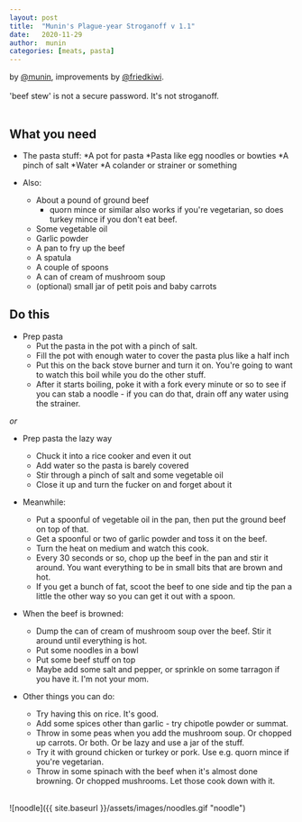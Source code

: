 ```yaml
---
layout: post
title:  "Munin's Plague-year Stroganoff v 1.1"
date:   2020-11-29
author:  munin
categories: [meats, pasta]
---
```

by [@munin](https://twitter.com/munin), improvements by [@friedkiwi](https://qseco.fr).<br/>
<br/>
'beef stew' is not a secure password. It's not stroganoff.<br/>
<br/>
## What you need
* The pasta stuff:
  *A pot for pasta
  *Pasta like egg noodles or bowties
  *A pinch of salt
  *Water
  *A colander or strainer or something

* Also:
  * About a pound of ground beef
    * quorn mince or similar also works if you're vegetarian, so does turkey mince if you don't eat beef.
  * Some vegetable oil
  * Garlic powder
  * A pan to fry up the beef
  * A spatula
  * A couple of spoons
  * A can of cream of mushroom soup
  * (optional) small jar of petit pois and baby carrots


## Do this
* Prep pasta
  * Put the pasta in the pot with a pinch of salt.
  * Fill the pot with enough water to cover the pasta plus like a half inch
  * Put this on the back stove burner and turn it on. You're going to want to watch this boil while you do the other stuff.
  * After it starts boiling, poke it with a fork every minute or so to see if you can stab a noodle - if you can do that, drain off any water using the strainer.

_or_ 

* Prep pasta the lazy way
  * Chuck it into a rice cooker and even it out
  * Add water so the pasta is barely covered
  * Stir through a pinch of salt and some vegetable oil
  * Close it up and turn the fucker on and forget about it

* Meanwhile:
  * Put a spoonful of vegetable oil in the pan, then put the ground beef on top of that.
  * Get a spoonful or two of garlic powder and toss it on the beef.
  * Turn the heat on medium and watch this cook.
  * Every 30 seconds or so, chop up the beef in the pan and stir it around. You want everything to be in small bits that are brown and hot.
  * If you get a bunch of fat, scoot the beef to one side and tip the pan a little the other way so you can get it out with a spoon.

* When the beef is browned:
  * Dump the can of cream of mushroom soup over the beef. Stir it around until everything is hot.
  * Put some noodles in a bowl
  * Put some beef stuff on top
  * Maybe add some salt and pepper, or sprinkle on some tarragon if you have it. I'm not your mom.

* Other things you can do:
  * Try having this on rice. It's good.
  * Add some spices other than garlic - try chipotle powder or summat.
  * Throw in some peas when you add the mushroom soup. Or chopped up carrots. Or both. Or be lazy and use a jar of the stuff.
  * Try it with ground chicken or turkey or pork. Use e.g. quorn mince if you're vegetarian.
  * Throw in some spinach with the beef when it's almost done browning. Or chopped mushrooms. Let those cook down with it.<br/>
<br/>
![noodle]({{ site.baseurl }}/assets/images/noodles.gif "noodle")
